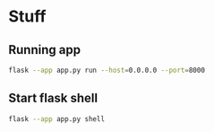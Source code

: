 # Stuff

## Running app

```bash
flask --app app.py run --host=0.0.0.0 --port=8000
```

## Start flask shell

```bash
flask --app app.py shell 
```
